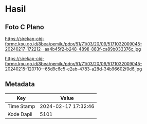 # Hasil

## Foto C Plano

https://sirekap-obj-formc.kpu.go.id/8bea/pemilu/pdpr/51/71/03/20/09/5171032009045-20240217-172212--aa4b45f2-b248-4898-883f-ca89b033376c.jpg

https://sirekap-obj-formc.kpu.go.id/8bea/pemilu/pdpr/51/71/03/20/09/5171032009045-20240215-120710--65d9c6c5-e2ab-4783-a28d-34b96602f0d6.jpg


## Metadata

| Key        | Value               |
| ---------- | ------------------- |
| Time Stamp | 2024-02-17 17:32:46 |
| Kode Dapil | 5101                |



